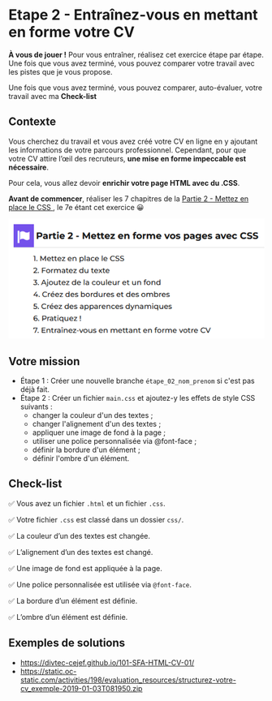 # Etape 2 - Entraînez-vous en mettant en forme votre CV

**À vous de jouer !** Pour vous entraîner, réalisez cet exercice étape par étape. 
Une fois que vous avez terminé, vous pouvez comparer votre travail avec les pistes que je vous propose.

Une fois que vous avez terminé, vous pouvez comparer, auto-évaluer, votre
travail avec ma **Check-list**

## Contexte

Vous cherchez du travail et vous avez créé votre CV en ligne en y ajoutant les informations
de votre parcours professionnel. Cependant, pour que votre CV attire l’œil des recruteurs,
**une mise en forme impeccable est nécessaire**. 

Pour cela, vous allez devoir **enrichir votre page HTML avec du .CSS**.

**Avant de commencer**, réaliser les 7 chapitres de la [Partie 2 - Mettez en place le CSS ](https://openclassrooms.com/fr/courses/1603881-apprenez-a-creer-votre-site-web-avec-html5-et-css3/1605060-mettez-en-place-le-css)
, le 7e étant cet exercice 😀

[![](images/oc-partie-2.png)](https://openclassrooms.com/fr/courses/1603881-apprenez-a-creer-votre-site-web-avec-html5-et-css3/1605060-mettez-en-place-le-css)



## Votre mission

* Étape 1 : Créer une nouvelle branche `étape_02_nom_prenom` si c'est pas déjà fait.
* Étape 2 : Créer un fichier `main.css` et ajoutez-y les effets de style CSS suivants :
  * changer la couleur d'un des textes ;
  * changer l'alignement d'un des textes ;
  * appliquer une image de fond à la page ;
  * utiliser une police personnalisée via @font-face ;
  * définir la bordure d'un élément ;
  * définir l'ombre d'un élément.

## Check-list

✅ Vous avez un fichier `.html` et un fichier `.css`.

✅ Votre fichier `.css` est classé dans un dossier `css/`.

✅ La couleur d’un des textes est changée.

✅ L’alignement d’un des textes est changé.

✅ Une image de fond est appliquée à la page.

✅ Une police personnalisée est utilisée via `@font-face`.

✅ La bordure d’un élément est définie.

✅ L’ombre d’un élément est définie.

## Exemples de solutions
* https://divtec-cejef.github.io/101-SFA-HTML-CV-01/
* https://static.oc-static.com/activities/198/evaluation_resources/structurez-votre-cv_exemple-2019-01-03T081950.zip
